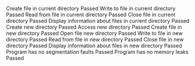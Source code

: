 Create file in current directory
	Passed
Write to file in current directory
	Passed
Read from file in current directory
	Passed
Close file in current directory
	Passed
Display information about files in current directory
	Passed
Create new directory
	Passed
Access new directory
	Passed
Create file in new directory
	Passed
Open file new directory
	Passed
Write to file in new directory
	Passed
Read from file in new directory
	Passed
Close file in new directory
	Passed
Display information about files in new directory
	Passed
Program has no segmentation faults
	Passed
Program has no memory leaks
	Passed
